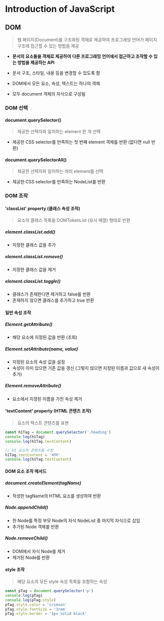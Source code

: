 # Introduction of JavaScript

## DOM

> 웹 페이지(Document)를 구조화된 객체로 제공하여 프로그래밍 언어가 페이지 구조에 접근할 수 있는 방법을 제공

- **문서의 요소들을 객체로 제공하여 다른 프로그래밍 언어에서 접근하고 조작할 수 있는 방법을 제공하는 API**

- 문서 구조, 스타일, 내용 등을 변경할 수 있도록 함
- DOM에서 모든 요소, 속성, 텍스트는 하나의 객체
- 모두 document 객체의 자식으로 구성됨



### DOM 선택

#### document.querySelector()

> 제공한 선택자와 일치하는 element 한 개 선택

- 제공한 CSS selector를 만족하는 첫 번째 element 객체를 반환 (없다면 null 반환)



#### document.querySelectorAll()

> 제공한 선택자와 일치하는 여러 element를 선택

- 제공한 CSS selector를 만족하는 NodeList를 반환



### DOM 조작

#### 'classList' property (클래스 속성 조작)

> 요소의 클래스 목록을 DOMTokenList (유사 배열) 형태로 반환



##### element.classList.add()

- 지정한 클래스 값을 추가



##### element.classList.remove()

- 지정한 클래스 값을 제거

  

##### element.classList.toggle()

- 클래스가 존재한다면 제거하고 false를 반환
- 존재하지 않으면 클래스를 추가하고 true 반환



#### 일반 속성 조작

##### Element.getAttribute()

- 해당 요소에 지정된 값을 반환 (조회)



##### Element.setAttribute(name, value)

- 지정된 요소의 속성 값을 설정
- 속성이 이미 있으면 기존 값을 갱신 (그렇지 않으면 지정된 이름과 값으로 새 속성이 추가)



##### Element.removeAttribute()

- 요소에서 지정된 이름을 가진 속성 제거



#### 'textContent' property (HTML 콘텐츠 조작)

> 요소의 텍스트 콘텐츠를 표현

```javascript
const h1Tag = document.querySelector('.heading')
console.log(h1Tag)
console.log(h1Tag.textContent)

// h1 요소의 콘텐츠를 수정
h1Tag.textContent = '싸피'
console.log(h1Tag.textContent)
```



#### DOM 요소 조작 메서드

##### document.createElement(tagName)

- 작성한 tagName의 HTML 요소를 생성하여 반환



##### Node.appendChild()

- 한 Node를 특정 부모 Node의 자식 NodeList 중 마지막 자식으로 삽입
- 추가된 Node 객체를 반환



##### Node.removeChild()

- DOM에서 자식 Node를 제거
- 제거된 Node를 반환



#### style 조작

> 해당 요소의 모든 style 속성 목록을 포함하는 속성

```javascript
const pTag = document.querySelector('p')
console.log(pTag)
console.log(pTag.style)
pTag.style.color = 'crimson'
pTag.style.fontSize = '3rem'
pTag.style.border = '1px solid black'
```


